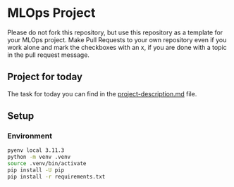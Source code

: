 # MLOps Project


Please do not fork this repository, but use this repository as a template for your MLOps project. Make Pull Requests to your own repository even if you work alone and mark the checkboxes with an x, if you are done with a topic in the pull request message.

## Project for today
The task for today you can find in the [project-description.md](project-description.md) file.

## Setup

### Environment
```bash
pyenv local 3.11.3
python -m venv .venv
source .venv/bin/activate
pip install -U pip
pip install -r requirements.txt
```
